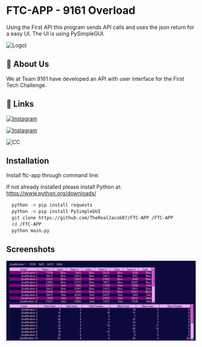 
# FTC-APP - 9161 Overload

Using the First API this program sends API calls and uses the json return for a easy UI. The UI is using PySimpleGUI.



![Logo]([https://github.com/TheRealJacob07/FTC-APP/blob/main/Images/Overload.png))


## 🚀 About Us
We at Team 9161 have developed an API with user interface for the First Tech Challenge.
## 🔗 Links
[![Instagram](https://img.shields.io/badge/Instagram-E4405F?style=for-the-badge&logo=instagram&logoColor=white)](www.instagram.com/ftcoverload9161)

[![Instagram](https://img.shields.io/badge/Python-3776AB?style=for-the-badge&logo=python&logoColor=white)](https://www.python.org/downloads/)

![CC](https://licensebuttons.net/l/by-nc-sa/3.0/88x31.png)




## Installation

Install ftc-app through command line:

If not already installed please install Python at: https://www.python.org/downloads/

```bash
  python -m pip install requests
  python -m pip install PySimpleGUI
  git clone https://github.com/TheRealJacob07/FTC-APP /FTC-APP
  cd /FTC-APP
  python main.py
```

## Screenshots

![App Screenshot](https://github.com/TheRealJacob07/FTC-APP/blob/main/Images/Screenshot.png)

